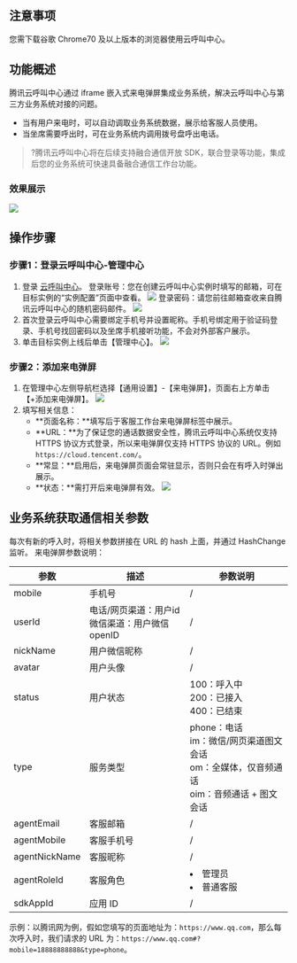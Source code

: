 ## 注意事项
您需下载谷歌 Chrome70 及以上版本的浏览器使用云呼叫中心。
## 功能概述
腾讯云呼叫中心通过 iframe 嵌入式来电弹屏集成业务系统，解决云呼叫中心与第三方业务系统对接的问题。
- 当有用户来电时，可以自动调取业务系统数据，展示给客服人员使用。
- 当坐席需要呼出时，可在业务系统内调用拨号盘呼出电话。
>?腾讯云呼叫中心将在后续支持融合通信开放 SDK，联合登录等功能，集成后您的业务系统可快速具备融合通信工作台功能。
>
### 效果展示
![](https://main.qcloudimg.com/raw/0ba20c572535f33a419d2267406d2cb3.png)

## 操作步骤
### 步骤1：登录云呼叫中心-管理中心
1. 登录 [云呼叫中心](https://tccc.qcloud.com/login)。
登录账号：您在创建云呼叫中心实例时填写的邮箱，可在目标实例的“实例配置”页面中查看。
![](https://main.qcloudimg.com/raw/00fbb9c3c4c6234f17ee313a34dadc26.png)
登录密码：请您前往邮箱查收来自腾讯云呼叫中心的随机密码邮件。
![](https://main.qcloudimg.com/raw/c5d50c24386886ee174a87df027d77b3.png)
2. 首次登录云呼叫中心需要绑定手机号并设置昵称。手机号绑定用于验证码登录、手机号找回密码以及坐席手机接听功能，不会对外部客户展示。
3. 单击目标实例上线后单击【管理中心】。
![](https://main.qcloudimg.com/raw/cd61148d669d00724fecc61ac88adef7.png)

### 步骤2：添加来电弹屏
1. 在管理中心左侧导航栏选择【通用设置】-【来电弹屏】，页面右上方单击【+添加来电弹屏】。
![](https://main.qcloudimg.com/raw/47b8420bdedf06426ee70694a90fb2be.png)
2. 填写相关信息：
	- **页面名称：**填写后于客服工作台来电弹屏标签中展示。
	- **URL：**为了保证您的通话数据安全性，腾讯云呼叫中心系统仅支持 HTTPS 协议方式登录，所以来电弹屏仅支持 HTTPS 协议的 URL。例如`https://cloud.tencent.com/`。
	- **常显：**启用后，来电弹屏页面会常驻显示，否则只会在有呼入时弹出展示。
	- **状态：**需打开后来电弹屏有效。
![](https://main.qcloudimg.com/raw/3535afb44e925a0da4530767c953e20a.png)

## 业务系统获取通信相关参数
每次有新的呼入时，将相关参数拼接在 URL 的 hash 上面，并通过 HashChange 监听。
来电弹屏参数说明：

| 参数 | 描述 | 参数说明 |
|---------|---------|---------|
| mobile | 手机号 | / |
| userId | 电话/网页渠道：用户id<br>微信渠道：用户微信openID | / |
| nickName | 用户微信昵称 | / |
| avatar | 用户头像 | / |
| status | 用户状态 | 100：呼入中<br>200：已接入<br>400：已结束 |
| type | 服务类型 | phone：电话<br>im：微信/网页渠道图文会话<br>om：全媒体，仅音频通话<br>oim：音频通话 + 图文会话 |
| agentEmail | 客服邮箱 | / |
| agentMobile | 客服手机号 | / |
| agentNickName | 客服昵称 | / |
| agentRoleId | 客服角色 | <li>管理员<br><li>普通客服 |
| sdkAppId | 应用 ID | / |

示例：以腾讯网为例，假如您填写的页面地址为：`https://www.qq.com`，那么每次呼入时，我们请求的 URL 为：`https://www.qq.com#?mobile=18888888888&type=phone`。
